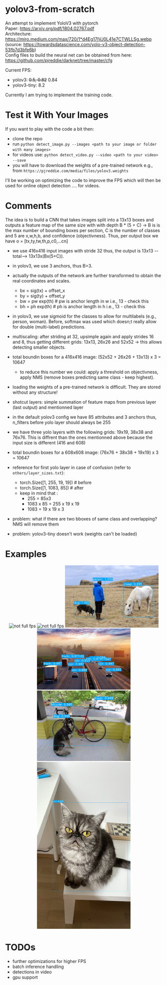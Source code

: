 # yolov3-from-scratch
An attempt to implement YoloV3 with pytorch<br>
Paper: https://arxiv.org/pdf/1804.02767.pdf<br>
Architecture: https://miro.medium.com/max/720/1*d4Eg17IVJ0L41e7CTWLLSg.webp (source: https://towardsdatascience.com/yolo-v3-object-detection-53fb7d3bfe6b)<br>
Config files to build the neural net can be obtained from here: https://github.com/pjreddie/darknet/tree/master/cfg<br>

Current FPS:
- yolov3: <del>0.5, 0.82</del> 0.84
- yolov3-tiny: 8.2

Currently I am trying to implement the training code.

# Test it With Your Images
If you want to play with the code a bit then:
- clone the repo
- run `python detect_image.py --images <path to your image or folder with many images>`
- for videos use: `python detect_video.py --video <path to your video> --save`
- you will have to download the weights of a pre-trained network e.g., from `https://pjreddie.com/media/files/yolov3.weights`

I'll be working on optimizing the code to improve the FPS which will then be used for online object detection .... for videos.

# Comments
The idea is to build a CNN that takes images split into a 13x13 boxes and outputs a feature map of the same size with with depth B * (5 + C) -> B is is the max number of bounding boxes per section, C is the number of classes and 5 are x,w,h,b, and confidence (objectivness). Thus, per output box we have o = [tx,ty,tw,th,p,c0,...cn]
- we use 416x416 input images with stride 32 thus, the output is 13x13 --total--> 13x13x(Bx(5+C)).
- in yolov3, we use 3 anchors, thus B=3.
- actually the outputs of the network are further transformed to obtain the real coordinates and scales.
    * bx = sig(tx) + offset_x
    * by = sig(ty) + offset_y
    * bw = pw exp(th) # pw is anchor length in w i.e., 13 - check this
    * bh = ph exp(th) # ph is anchor length in h i.e., 13 - check this
- in yolov3, we use sigmoid for the classes to allow for multilabels (e.g., person, woman). Before, softmax was used which doesn;t really allow for double (multi-label) predictions.
- multiscaling: after striding at 32, upsimple again and apply strides 16 and 8, thus getting different grids: 13x13, 26x26 and 52x52 -> this allows detecting smaller objects.
- total boundin boxes for a 416x416 image: (52x52 + 26x26 + 13x13) x 3 = 10647

    * to reduce this number we could: apply a threshold on objectivness, apply NMS (remove boxes predicting same class - keep highest).
- loading the weights of a pre-trained network is difficult. They are stored without any structure!


- shotcut layers: simple summation of feature maps from previous layer (last output) and mentionned layer
- in the default yolov3 config we have 85 attributes and 3 anchors thus, n_filters before yolo layer should always be 255
- we have three yolo layers with the following grids: 19x19, 38x38 and 76x76. This is diffrent than the ones mentionned above because the input size is different (416 and 608)
- total boundin boxes for a 608x608 image: (76x76 + 38x38 + 19x19) x 3 = 10647
- reference for first yolo layer in case of confusion (refer to `others/layer_sizes.txt`): 
    * torch.Size([1, 255, 19, 19]) # before
    * torch.Size([1, 1083, 85]) # after
    * keep in mind that : 
        * 255 = 85x3
        * 1083 x 85 = 255 x 19 x 19
        * 1083 = 19 x 19 x 3

- problem: what if there are two bboxes of same class and overlapping? NMS will remove them
- problem: yolov3-tiny doesn't work (weights can't be loaded)

# Examples
<p align="center">
<img src="detections/annotated_street_low.gif" alt="not full fps" width="300"/>
<img src="detections/annotated_office_low.gif" alt="not full fps" width="300"/>
<img src="detections/annotated_person.jpg" alt="example" width="300"/>
<img src="detections/annotated_highway.jpg" alt="example" width="300"/>
<img src="detections/annotated_dog-cycle-car.png" alt="example" width="300"/>
<img src="detections/annotated_1664393718760016.JPG" alt="example" width="300"/>
</p>

# TODOs
- further optimizations for higher FPS
- batch inference handling
- detections in video
- gpu support